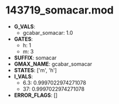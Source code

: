 # 143719_somacar.mod

- **G_VALS**:
  - gcabar_somacar: 1.0
- **GATES**:
  - h: 1
  - m: 3
- **SUFFIX**: somacar
- **GMAX_NAME**: gcabar_somacar
- **STATES**: ['m', 'h']
- **I_VALS**:
  - 6.3: 0.9997022974271078
  - 37: 0.9997022974271078
- **ERROR_FLAGS**: []
